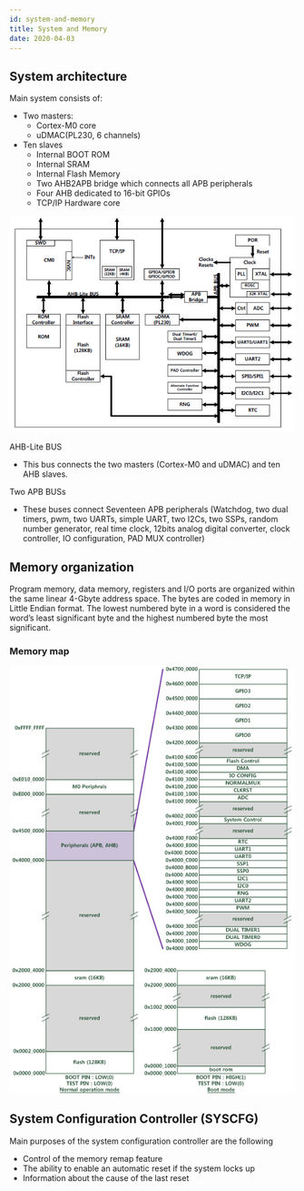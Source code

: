```yaml
---
id: system-and-memory
title: System and Memory
date: 2020-04-03
---
```



## System architecture

Main system consists of:

- Two masters:
  - Cortex-M0 core
  - uDMAC(PL230, 6 channels)
- Ten slaves
  - Internal BOOT ROM
  - Internal SRAM
  - Internal Flash Memory
  - Two AHB2APB bridge which connects all APB peripherals
  - Four AHB dedicated to 16-bit GPIOs
  - TCP/IP Hardware core

![W7500 System Architecture](/img/products/w7500/w7500_system_architecture.png)

AHB-Lite BUS

- This bus connects the two masters (Cortex-M0 and uDMAC) and ten AHB
  slaves.

Two APB BUSs

- These buses connect Seventeen APB peripherals (Watchdog, two dual
  timers, pwm, two UARTs, simple UART, two I2Cs, two SSPs, random number
  generator, real time clock, 12bits analog digital converter, clock
  controller, IO configuration, PAD MUX controller)


## Memory organization

Program memory, data memory, registers and I/O ports are organized
within the same linear 4-Gbyte address space. The bytes are coded in
memory in Little Endian format. The lowest numbered byte in a word is
considered the word’s least significant byte and the highest numbered
byte the most significant.


### Memory map

![W7500 Memory map](/img/products/w7500/memory_map.png)

## System Configuration Controller (SYSCFG)

Main purposes of the system configuration controller are the following

- Control of the memory remap feature
- The ability to enable an automatic reset if the system locks up
- Information about the cause of the last reset
